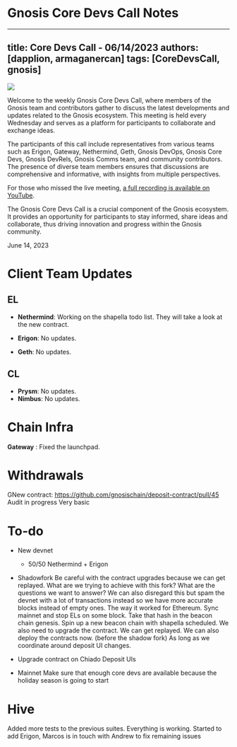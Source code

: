 # Gnosis Core Devs Call Notes

---
title: Core Devs Call - 06/14/2023
authors: [dapplion, armaganercan]
tags: [CoreDevsCall, gnosis]
---

![](https://hackmd.io/_uploads/r1bHPZAUh.png)

Welcome to the weekly Gnosis Core Devs Call, where members of the Gnosis team and contributors gather to discuss the latest developments and updates related to the Gnosis ecosystem. This meeting is held every Wednesday and serves as a platform for participants to collaborate and exchange ideas.

The participants of this call include representatives from various teams such as Erigon, Gateway, Nethermind, Geth, Gnosis DevOps, Gnosis Core Devs, Gnosis DevRels, Gnosis Comms team, and community contributors. The presence of diverse team members ensures that discussions are comprehensive and informative, with insights from multiple perspectives.

For those who missed the live meeting, [a full recording is available on YouTube](https://youtu.be/DjkAugZ-ONY). 

The Gnosis Core Devs Call is a crucial component of the Gnosis ecosystem. It provides an opportunity for participants to stay informed, share ideas and collaborate, thus driving innovation and progress within the Gnosis community.

June 14, 2023

# Client Team Updates
## EL

* **Nethermind**: Working on the shapella todo list. They will take a look at the new contract.

* **Erigon**: No updates.
* **Geth**: No updates. 



## CL

* **Prysm**: No updates.
* **Nimbus**: No updates.

# Chain Infra
**Gateway** : Fixed the launchpad.

# Withdrawals

GNew contract: https://github.com/gnosischain/deposit-contract/pull/45
Audit in progress
Very basic

# To-do

* New devnet
  * 50/50 Nethermind + Erigon

* Shadowfork
Be careful with the contract upgrades because we can get replayed. What are we trying to achieve with this fork? What are the questions we want to answer? We can also disregard this but spam the devnet with a lot of transactions instead so we have more accurate blocks instead of empty ones. The way it worked for Ethereum. Sync mainnet and stop ELs on some block. Take that hash in the beacon chain genesis. Spin up a new beacon chain with shapella scheduled. We also need to upgrade the contract. We can get replayed. We can also deploy the contracts now. (before the shadow fork) As long as we coordinate around deposit UI changes.

* Upgrade contract on Chiado
Deposit UIs

* Mainnet
Make sure that enough core devs are available because the holiday season is going to start


# Hive 

Added more tests to the previous suites. Everything is working. Started to add Erigon, Marcos is in touch with Andrew to fix remaining issues













